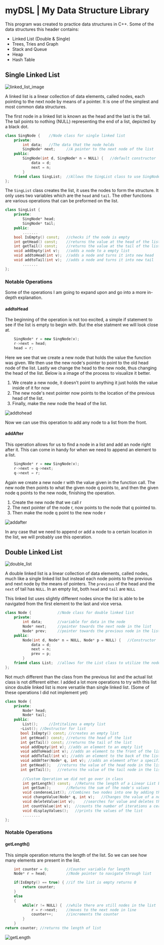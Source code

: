# myDSL | My Data Structure Library
This program was created to practice data structures in C++.
Some of the data structures this header contains:
* Linked List (Double & Single)
* Trees, Tries and Graph
* Stack and Queue
* Heap
* Hash Table


## Single Linked List
![linked_list_image](img/single_list.png)


A linked list is a linear collection of data elements, called nodes, each pointing to the next node by means of a pointer.
It is one of the simplest and most common data structures.

The first node in a linked list is known as the head and the last is the tail. The tail points to nothing (NULL) representing the end of a list, depicted by a black dot.

```c++
class SingNode {    //Node class for single linked list
    private:
        int data;   //The data that the node holds
        SingNode* next;     //A pointer to the next node of the list
    public:
        SingNode(int d, SingNode* n = NULL) {   //default constructor
            data = d;
            next = n;
        }
    friend class SingList;  //Allows the SingList class to use SingNode
};
```

The `SingList` class creates the list, it uses the nodes to form the structure. It only uses two variables which are the `head` and `tail`. The other functions are various operations that can be preformed on the list.

```c++
class SingList {
    private:
        SingNode* head;
        SingNode* tail;
    public:
        .......
    bool IsEmpty() const;   //checks if the node is empty
    int getHead() const;    //returns the value at the head of the list
    int getTail() const;    //returns the value at the tail of the list
    void addEmpty(int v);   //adds a node to a empty list
    void addtoHead(int v);  //adds a node and turns it into new head
    void addtoTail(int v);  //adds a node and turns it into new tail
        .......
};
```

### Notable Operations
Some of the operations I am going to expand upon and go into a more in-depth explanation.
#### addtoHead
The beginning of the operation is not too excited, a simple if statement to see if the list is empty to begin with. But the else statment we will look close at.
```c++
    SingNode* r = new SingNode(v);
    r->next = head;
    head = r;
```
Here we see that we create a new node that holds the value the function was given. We then use the new node's pointer to point to the old head node of the list. Lastly we change the head to the new node, thus changing the head of the list. Below is a image of the process to visualize it better.

1. We create a new node, it doesn't point to anything it just holds the value inside of it for now
2. The new node's next pointer now points to the location of the previous head of the list.
3. Finally, make the new node the head of the list.

![addtohead](img/add_head2.png)

Now we can use this operation to add any node to a list from the front.

#### addAfter
This operation allows for us to find a node in a list and add an node right after it. This can come in handy for when we need to append an element to a list.
```c++
    SingNode* r = new SingNode(v);
    r->next = q->next;
    q->next = r;
```
Again we create a new node r with the value given in the function call. The new node then points to what the given node q points to, and then the given node q points to the new node, finishing the operation.

1. Create the new node that we call r
2. The next pointer of the node r, now points to the node that q pointed to.
3. Then make the node q point to the new node r

![addafter](img/add_after2.png)

In any case that we need to append or add a node to a certain location in the list, we will probably use this operation.

## Double Linked List
![double_list](img/double_list.png)


A double linked list is a linear collection of data elements, called nodes, much like a single linked list but instead each node points to the previous and next node by the means of pointers.
The `previous` of the head and the `next` of tail has `NULL`. In an empty list, both `head` and `tail` are `NULL`


This linked list uses slightly different nodes since the list is able to be navigated from the first element to the last and vice versa.
```c++
class Node {            //Node class for double linked list
    private:
        int data;       //variable for data in the node
        Node* next;     //pointer towards the next node in the list
        Node* prev;     //pointer towards the previous node in the list
    public:
        Node(int d, Node* n = NULL, Node* p = NULL) {   //Constructor
            data = d;
            next = n;
            prev = p;
        }
    friend class List;  //allows for the List class to utilize the node
};
```
Not much different than the class from the previous list and the actual list class is not different either. I added a lot more operations to try with this list since double linked list is more versatile than single linked list. (Some of these operations I did not implement yet)
```c++
class Node {
    private:
        Node* head;
        Node* tail;
    public:
        List();		//Intitalizes a empty list
	   ~List();	//Destructor for list
	   bool IsEmpty() const; //creates an empty list
	   int getHead() const; //returns the head of the list
	   int getTail() const; //returns the tail of the list
	   void addEmpty(int v); //adds an element to an empty list
	   void addToHead(int v); //adds an element to the front of the list
	   void addToTail(int v); //adds an element to the back of the list
	   void addAfter(Node* q, int v); //adds an element after a specified node
	   int getHead();	//returns the value of the head node in the list
	   int getTail();	//returns the value of the tail node in the list
    
        //Custom Operation we did not go over in class
        int getLength() const;	//Returns the length of a Linear List by counting the individual nodes
        int getSum();		//Returns the sum of the node's values
        void condenseList(); //Combines two nodes into one by adding the values
        void changeValue(Node* q, int v);	//Changes the value of a node, again can't unless we know the individual nodes
        void deleteValue(int v);	//searches for value and deletes the node with the value
        int countValue(int v);	//counts the number of iterations a certain value appears in the list
        void displayValues();	//prints the values of the list
        ........
};
```

### Notable Operations

#### getLength()
This simple operation returns the length of the list. So we can see how many elements are present in the list.

```c++
    int counter = 0;        //Counter variable for length
    Node* r = head;         //Node pointer to navigate through list

    if(IsEmpty() == true) { //if the list is empty returns 0
        return counter;
    }
    else 
    {
        while(r != NULL) {  //while there are still nodes in the list
            r = r->next;    //moves to the next node in line
            counter++;      //increments the counter
        }
    }
return counter; //returns the length of list
```

![getLength](img/get_length.png)
